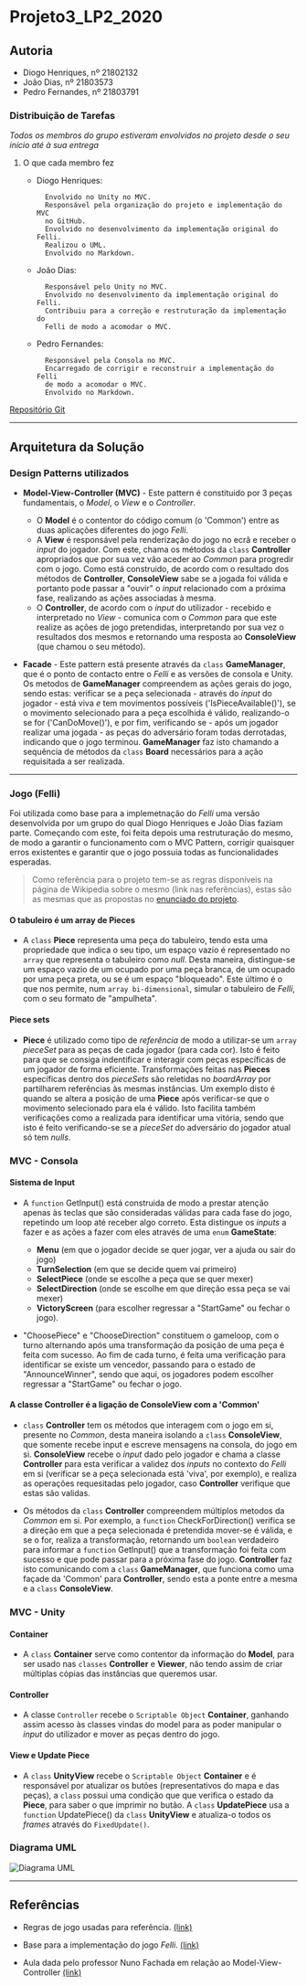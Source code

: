 # Projeto3_LP2_2020

## Autoria

* Diogo Henriques, nº 21802132
* João Dias, nº 21803573
* Pedro Fernandes, nº 21803791

### Distribuição de Tarefas

_Todos os membros do grupo estiveram envolvidos no projeto desde o seu
início até à sua entrega_

1. O que cada membro fez
    * Diogo Henriques:

            Envolvido no Unity no MVC.
            Responsável pela organização do projeto e implementação do MVC 
            no GitHub.
            Envolvido no desenvolvimento da implementação original do Felli.
            Realizou o UML.
            Envolvido no Markdown.

    * João Dias:

            Responsável pelo Unity no MVC.
            Envolvido no desenvolvimento da implementação original do Felli.
            Contribuiu para a correção e restruturação da implementação do 
            Felli de modo a acomodar o MVC.

    * Pedro Fernandes:

            Responsável pela Consola no MVC.
            Encarregado de corrigir e reconstruir a implementação do Felli 
            de modo a acomodar o MVC.
            Envolvido no Markdown.

[Repositório Git](https://github.com/l1nkh/Projeto3_LP2_2020)

---

## Arquitetura da Solução

### Design Patterns utilizados

* **Model-View-Controller (MVC)** - Este pattern é constituido por 3 peças
  fundamentais, o *Model*, o *View* e o *Controller*.

  * O **Model** é o contentor do código comum (o 'Common') entre as duas
    aplicações diferentes do jogo _Felli_.
  * A **View** é responsável pela renderização do jogo no ecrã e receber
    o *input* do jogador. Com este, chama os métodos da `class` **Controller**
    apropriados que por sua vez vão aceder ao _Common_ para progredir com o
    jogo. Como está construido, de acordo com o resultado dos métodos de
    **Controller**, **ConsoleView** sabe se a jogada foi válida e portanto pode
    passar a "ouvir" o _input_ relacionado com a próxima fase, realizando
    as ações associadas à mesma.
  * O **Controller**, de acordo com o *input* do utilizador - recebido e
    interpretado no *View* - comunica com o *Common* para que este realize as
    ações de jogo pretendidas, interpretando por sua vez o resultados dos
    mesmos e retornando uma resposta ao **ConsoleView** (que chamou o seu
    método).
  
* **Facade** - Este pattern está presente através da `class` **GameManager**,
  que é o ponto de contacto entre o _Felli_ e as versões de consola e Unity.
  Os metodos de **GameManager** compreendem as ações gerais do jogo, sendo
  estas: verificar se a peça selecionada - através do *input* do jogador -
  está viva _e_ tem movimentos possíveis ('IsPieceAvailable()'), se o movimento
  selecionado para a peça escolhida é válido, realizando-o se for
  ('CanDoMove()'), e por fim, verificando se - após um jogador realizar uma
  jogada - as peças do adversário foram todas derrotadas, indicando que o jogo
  terminou. **GameManager** faz isto chamando a sequência de métodos da `class`
  **Board** necessários para a ação requisitada a ser realizada.

---

### Jogo (Felli)

Foi utilizada como base para a implemetnação do _Felli_ uma versão
desenvolvida por um grupo do qual Diogo Henriques e João Dias faziam parte.
Começando com este, foi feita depois uma restruturação do mesmo, de modo a
garantir o funcionamento com o MVC Pattern, corrigir quaisquer erros existentes
e garantir que o jogo possuia todas as funcionalidades esperadas.

> Como referência para o projeto tem-se as regras disponíveis na página de
> Wikipedia sobre o mesmo (link nas referências), estas são as mesmas que as
> propostas no
> [enunciado do projeto](https://github.com/VideojogosLusofona/lp2_2020_p3).

#### O tabuleiro é um array de Pieces

* A `class` **Piece** representa uma peça do tabuleiro, tendo esta uma
  propriedade que indica o seu tipo, um espaço vazio é representado no `array`
  que representa o tabuleiro como _null_. Desta maneira, distingue-se um
  espaço vazio de um ocupado por uma peça branca, de um ocupado por uma peça
  preta, ou se é um espaço "bloqueado". Este último é o que nos permite,
  num `array bi-dimensional`, simular o tabuleiro de _Felli_, com o seu formato
  de "ampulheta".

#### Piece sets

* **Piece** é utilizado como tipo de *referência* de modo a utilizar-se um
  `array` *pieceSet* para as peças de cada jogador (para cada cor). Isto é
  feito para que se consiga indentificar e interagir com peças específicas de
  um jogador de forma eficiente. Transformações feitas nas **Pieces**
  específicas dentro dos *pieceSets* são reletidas no *boardArray* por
  partilharem referências às mesmas instâncias. Um exemplo disto é quando se
  altera a posição de uma **Piece** após verificar-se que o movimento
  selecionado para ela é válido. Isto facilita também verificações como a
  realizada para identificar uma vitória, sendo que isto é feito
  verificando-se se a *pieceSet* do adversário do jogador atual só tem *nulls*.

### MVC - Consola

#### Sistema de Input

* A `function` GetInput() está construida de modo a prestar atenção apenas às
  teclas que são consideradas válidas para cada fase do jogo, repetindo um loop
  até receber algo correto. Esta distingue os *inputs* a fazer e as ações a
  fazer com eles através de uma `enum` **GameState**:
  * **Menu** (em que o jogador decide se quer jogar, ver a ajuda ou sair do
  jogo)
  * **TurnSelection** (em que se decide quem vai primeiro)
  * **SelectPiece** (onde se escolhe a peça que se quer mexer)
  * **SelectDirection** (onde se escolhe em que direção essa peça se vai mexer)
  * **VictoryScreen** (para escolher regressar a "StartGame" ou fechar o jogo).

* "ChoosePiece" e "ChooseDirection" constituem o gameloop, com o turno
  alternando após uma transformação da posição de uma peça é feita com sucesso.
  Ao fim de cada turno, é feita uma verificação para identificar se existe um
  vencedor, passando para o estado de "AnnounceWinner", sendo que aqui, os
  jogadores podem escolher regressar a "StartGame" ou fechar o jogo.

#### A classe Controller é a ligação de ConsoleView com a 'Common'

* `class` **Controller** tem os métodos que interagem com o jogo em si,
  presente no *Common*, desta maneira isolando a `class` **ConsoleView**,
  que somente recebe input e escreve mensagens na consola, do jogo em si.
  **ConsoleView** recebe o *input* dado pelo jogador e chama a classe
  **Controller** para esta verificar a validez dos *inputs* no contexto do
  *Felli* em si (verificar se a peça selecionada está 'viva', por exemplo), e
  realiza as operações requesitadas pelo jogador, caso **Controller** verifique
  que estas são validas.

* Os métodos da `class` **Controller** compreendem múltiplos metodos da
  *Common* em si. Por exemplo, a `function` CheckForDirection() verifica se a
  direção em que a peça selecionada é pretendida mover-se é válida, e se o
  for, realiza a transformação, retornando um `boolean` verdadeiro para informar
  a `function` GetInput() que a transformação foi feita com sucesso e que
  pode passar para a próxima fase do jogo. **Controller** faz isto comunicando
  com a `class` **GameManager**, que funciona como uma façade da 'Common' para
  **Controller**, sendo esta a ponte entre a mesma e a `class`
  **ConsoleView**.

### MVC - Unity

#### Container

* A `class` **Container** serve como contentor da informação do **Model**, para
  ser usado nas `classes` **Controller** e **Viewer**, não tendo assim de criar
  múltiplas cópias das instâncias que queremos usar.

#### Controller

* A classe `Controller` recebe o `Scriptable Object` **Container**, ganhando
  assim acesso às classes vindas do model para as poder manipular o *input* do
  utilizador e mover as peças dentro do jogo.

#### View e Update Piece

* A `class` **UnityView** recebe o `Scriptable Object` **Container** e é
  responsável por atualizar os butões (representativos do mapa e das peças),
  a `class` possui uma condição que que verifica o estado da **Piece**, para
  saber o que imprimir no butão. A `class` **UpdatePiece** usa a `function`
  UpdatePiece() da `class` **UnityView** e atualiza-o todos os *frames* através
  do `FixedUpdate()`.

### Diagrama UML

![Diagrama UML](/images/uml.png)

---

## Referências

* Regras de jogo usadas para referência.
  [(link)](https://en.wikipedia.org/wiki/Felli)

* Base para a implementação do jogo _Felli_.
  [(link)](https://github.com/FPTheFluffyPawed/Project2_LP2019)

* Aula dada pelo professor Nuno Fachada em relação ao Model-View-Controller
  [(link)](https://www.youtube.com/watch?v=_z_iRUjmvzE&feature=youtu.be)
